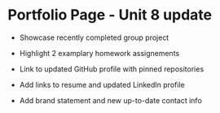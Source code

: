 # Portfolio Page - Unit 8 update

- Showcase recently completed group project

- Highlight 2 examplary homework assignements

- Link to updated GitHub profile with pinned repositories 

- Add links to resume and updated LinkedIn profile

- Add brand statement and new up-to-date contact info